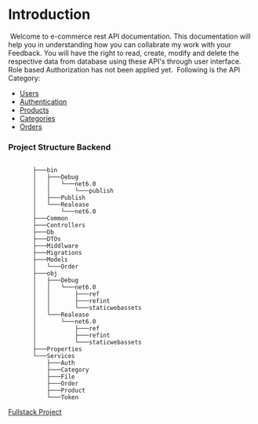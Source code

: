 # Introduction

​
Welcome to e-commerce rest API documentation. This documentation will help you in understanding how you can collabrate my work with your Feedback. You will have the right to read, create, modify and delete the respective data from database using these API's through user interface. Role based Authorization has not been applied yet.
​
Following is the API Category:​

- [Users](./API%20Documentations/users.md)
- [Authentication](./API%20Documentations/authentication.md)
- [Products](./API%20Documentations/products.md)
- [Categories](./API%20Documentations/categories.md)
- [Orders](./API%20Documentations/orders.md)

### Project Structure Backend

```

       ├───bin
       │   ├───Debug
       │   │   └───net6.0
       │   │       └───publish
       │   ├───Publish
       │   └───Realease
       │       └───net6.0
       ├───Common
       ├───Controllers
       ├───Db
       ├───DTOs
       ├───Middlware
       ├───Migrations
       ├───Models
       │   └───Order
       ├───obj
       │   ├───Debug
       │   │   └───net6.0
       │   │       ├───ref
       │   │       ├───refint
       │   │       └───staticwebassets
       │   └───Realease
       │       └───net6.0
       │           ├───ref
       │           ├───refint
       │           └───staticwebassets
       ├───Properties
       └───Services
           ├───Auth
           ├───Category
           ├───File
           ├───Order
           ├───Product
           └───Token

```

[Fullstack Project](./README.md)

